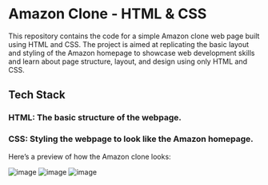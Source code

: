 # Amazon Clone - HTML & CSS
This repository contains the code for a simple Amazon clone web page built using HTML and CSS. The project is aimed at replicating the basic layout and styling of the Amazon homepage to showcase web development skills and learn about page structure, layout, and design using only HTML and CSS.

## Tech Stack
### HTML: The basic structure of the webpage.
### CSS: Styling the webpage to look like the Amazon homepage.
Here’s a preview of how the Amazon clone looks:

![image](https://github.com/user-attachments/assets/1bac1b52-5180-4471-bc4b-e9364d90a69e)
![image](https://github.com/user-attachments/assets/632ea8b9-403d-4ece-b223-16f73fc20406)
![image](https://github.com/user-attachments/assets/e36d0a36-0b39-4072-822c-09bcee826b16)

